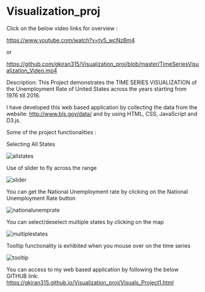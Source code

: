 # Visualization_proj

Click on the below video links for overview :

https://www.youtube.com/watch?v=tv5_wcNzBm4

or

https://github.com/gkiran315/Visualization_proj/blob/master/TimeSeriesVisualization_Video.mp4

Description:
    This Project demonstrates the TIME SERIES VISUALIZATION of the Unemployment Rate of United States across the years starting from 1976 till 2016.
    
I have developed this web based application by collecting the data from the website: http://www.bls.gov/data/ and by using HTML, CSS, JavaScript and D3.js.

Some of the project functionalities :

Selecting All States

![allstates](https://cloud.githubusercontent.com/assets/21704087/19462038/58f3fffa-94af-11e6-810f-ad926eb9fc22.JPG)


Use of slider to fly across the range

![slider](https://cloud.githubusercontent.com/assets/21704087/19462049/731302b4-94af-11e6-852b-71a33a09d045.JPG)


You can get the National Unemployment rate by clicking on the National Unemployment Rate button

![nationalunemprate](https://cloud.githubusercontent.com/assets/21704087/19462069/8dc90b76-94af-11e6-80b7-1fcbaa7781b5.JPG)


You can select/deselect multiple states by clicking on the map

![multiplestates](https://cloud.githubusercontent.com/assets/21704087/19462091/b1be4c08-94af-11e6-9786-318f3ceab029.JPG)


Tooltip functionality is exhibited when you mouse over on the time series

![tooltip](https://cloud.githubusercontent.com/assets/21704087/19462103/cd536dd6-94af-11e6-91a1-57a6d7a4c21e.JPG)


You can access to my web based application by following the below GITHUB link:
https://gkiran315.github.io/Visualization_proj/Visuals_Project1.html

